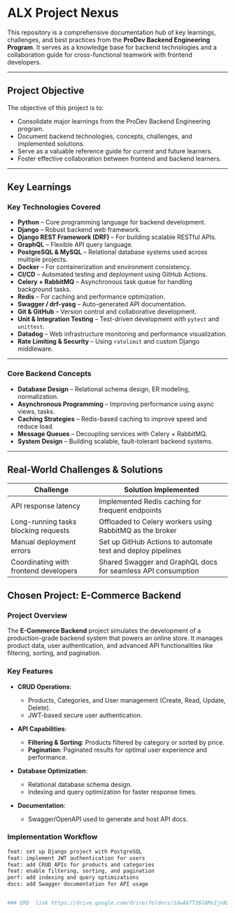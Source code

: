 # ALX Project Nexus 

This repository is a comprehensive documentation hub of key learnings, challenges, and best practices from the **ProDev Backend Engineering Program**. It serves as a knowledge base for backend technologies and a collaboration guide for cross-functional teamwork with frontend developers.

---

##  Project Objective

The objective of this project is to:

- Consolidate major learnings from the ProDev Backend Engineering program.
- Document backend technologies, concepts, challenges, and implemented solutions.
- Serve as a valuable reference guide for current and future learners.
- Foster effective collaboration between frontend and backend learners.

---

##  Key Learnings

###  Key Technologies Covered

- **Python** – Core programming language for backend development.
- **Django** – Robust backend web framework.
- **Django REST Framework (DRF)** – For building scalable RESTful APIs.
- **GraphQL** – Flexible API query language.
- **PostgreSQL & MySQL** – Relational database systems used across multiple projects.
- **Docker** – For containerization and environment consistency.
- **CI/CD** – Automated testing and deployment using GitHub Actions.
- **Celery + RabbitMQ** – Asynchronous task queue for handling background tasks.
- **Redis** – For caching and performance optimization.
- **Swagger / drf-yasg** – Auto-generated API documentation.
- **Git & GitHub** – Version control and collaborative development.
- **Unit & Integration Testing** – Test-driven development with `pytest` and `unittest`.
- **Datadog** – Web infrastructure monitoring and performance visualization.
- **Rate Limiting & Security** – Using `ratelimit` and custom Django middleware.

---

###  Core Backend Concepts

- **Database Design** – Relational schema design, ER modeling, normalization.
- **Asynchronous Programming** – Improving performance using async views, tasks.
- **Caching Strategies** – Redis-based caching to improve speed and reduce load.
- **Message Queues** – Decoupling services with Celery + RabbitMQ.
- **System Design** – Building scalable, fault-tolerant backend systems.

---

##  Real-World Challenges & Solutions

| Challenge                                | Solution Implemented                                           |
|-----------------------------------------|----------------------------------------------------------------|
| API response latency                    | Implemented Redis caching for frequent endpoints               |
| Long-running tasks blocking requests    | Offloaded to Celery workers using RabbitMQ as the broker       |
| Manual deployment errors                | Set up GitHub Actions to automate test and deploy pipelines    |
| Coordinating with frontend developers   | Shared Swagger and GraphQL docs for seamless API consumption   |



##  Chosen Project: E-Commerce Backend

###  Project Overview

The **E-Commerce Backend** project simulates the development of a production-grade backend system that powers an online store. It manages product data, user authentication, and advanced API functionalities like filtering, sorting, and pagination.

###  Key Features

- **CRUD Operations**:
  - Products, Categories, and User management (Create, Read, Update, Delete).
  - JWT-based secure user authentication.

- **API Capabilities**:
  - **Filtering & Sorting**: Products filtered by category or sorted by price.
  - **Pagination**: Paginated results for optimal user experience and performance.

- **Database Optimization**:
  - Relational database schema design.
  - Indexing and query optimization for faster response times.

- **Documentation**:
  - Swagger/OpenAPI used to generate and host API docs.

###  Implementation Workflow

```bash
feat: set up Django project with PostgreSQL
feat: implement JWT authentication for users
feat: add CRUD APIs for products and categories
feat: enable filtering, sorting, and pagination
perf: add indexing and query optimizations
docs: add Swagger documentation for API usage


### ERD  link https://drive.google.com/drive/folders/1dwA87T26l8MsIjnN2F6GJZOaKU5be-__?usp=sharing
